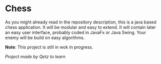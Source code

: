 # Chess

As you might already read in the repository description, this is a java based chess application. It will be modular and easy to extend. It will contain later an easy user interface, probably coded in JavaFx or Java Swing. Your enemy will be build on easy algorithms.

**Note**: This project is still in wok in progress.

*Project made by Qetz to learn*
